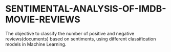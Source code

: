 # SENTIMENTAL-ANALYSIS-OF-IMDB-MOVIE-REVIEWS
The objective to classify the number of positive and negative reviews(documents) based on sentiments, using different classification models in Machine Learning.

